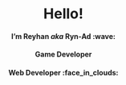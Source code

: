 <h1 align="center" > <b> Hello! </b> </h1>

<h4 align="center"> I’m Reyhan <I> aka </I> Ryn-Ad :wave: </h4>

<h4 align="center"> Game Developer </h4>
<h4 align="center"> Web Developer  :face_in_clouds: </h4>
